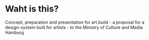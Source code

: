 # Waht is this?

Concept, preparation and presentation for art.build - a proposal for a design-system built for artists - to the Ministry of Culture and Media Hamburg
